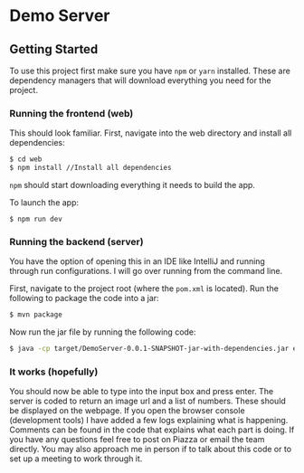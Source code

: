 # Demo Server

## Getting Started

To use this project first make sure you have `npm` or `yarn` installed. These are dependency managers that will download everything you need for the project.

### Running the frontend (web)

This should look familiar. First, navigate into the web directory and install all dependencies:

```bash
$ cd web
$ npm install //Install all dependencies
```

`npm` should start downloading everything it needs to build the app.

To launch the app:

```
$ npm run dev
```

### Running the backend (server)

You have the option of opening this in an IDE like IntelliJ and running through run configurations. I will go over running from the command line.

First, navigate to the project root (where the `pom.xml` is located). Run the following to package the code into a jar:

```bash
$ mvn package
```

Now run the jar file by running the following code:

```bash
$ java -cp target/DemoServer-0.0.1-SNAPSHOT-jar-with-dependencies.jar edu.csu2017fa314.DemoServer.Demo
```
### It works (hopefully)

You should now be able to type into the input box and press enter. The server is coded to return an image url and a list of numbers. These should be displayed on the webpage. If you open the browser console (development tools) I have added a few logs explaining what is happening. Comments can be found in the code that explains what each part is doing. If you have any questions feel free to post on Piazza or email the team directly. You may also approach me in person if to talk about this code or to set up a meeting to work through it.
